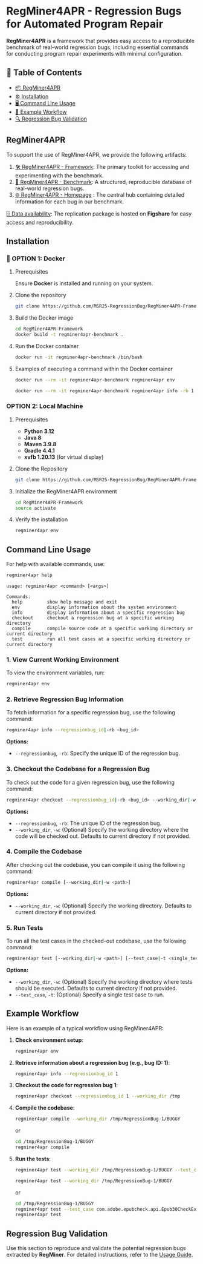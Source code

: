 # RegMiner4APR - Regression Bugs for Automated Program Repair

**RegMiner4APR** is a framework that provides easy access to a reproducible benchmark of real-world regression bugs, including essential commands for conducting program repair experiments with minimal configuration.

## 📑 Table of Contents

* [📦 RegMiner4APR](#regminer4apr)
* [⚙️ Installation](#️installation)
* [🖥️ Command Line Usage](#️command-line-usage)
* [🚀 Example Workflow](#example-workflow)
* [🔍 Regression Bug Validation](#regression-bug-validation)

## RegMiner4APR
To support the use of RegMiner4APR, we provide the following artifacts:

1. [🛠️ RegMiner4APR - Framework](https://github.com/MSR25-RegressionBug/RegMiner4APR-Framework): The primary toolkit for accessing and experimenting with the benchmark.
2. [📂 RegMiner4APR - Benchmark](https://github.com/MSR25-RegressionBug/RegMiner4APR-Benchmark): A structured, reproducible database of real-world regression bugs.
3. [🌐 RegMiner4APR - Homepage](https://msr25-regressionbug.github.io/RegMiner4APR-Homepage) : The central hub containing detailed information for each bug in our benchmark.

[🗄️ Data availability](https://figshare.com/s/e682027596fd3224ea31): The replication package is hosted on **Figshare** for easy access and reproducibility.

## Installation

### 🐳 OPTION 1: Docker

1. Prerequisites
    
    Ensure **Docker** is installed and running on your system.

2. Clone the repository
    ```bash
    git clone https://github.com/MSR25-RegressionBug/RegMiner4APR-Framework
    ```

3. Build the Docker image
    ```bash
    cd RegMiner4APR-Framework
    docker build -t regminer4apr-benchmark .
    ```
4. Run the Docker container
    ```bash
    docker run -it regminer4apr-benchmark /bin/bash
    ```

4. Examples of executing a command within the Docker container
    ```bash
    docker run --rm -it regminer4apr-benchmark regminer4apr env
    ```
    ```bash
    docker run --rm -it regminer4apr-benchmark regminer4apr info -rb 1
    ```
### OPTION 2: Local Machine

1. Prerequisites

    * **Python 3.12**
    * **Java 8**
    * **Maven 3.9.8**
    * **Gradle 4.4.1**
    * **xvfb 1.20.13** (for virtual display)

1. Clone the Repository
    ```bash
    git clone https://github.com/MSR25-RegressionBug/RegMiner4APR-Framework.git
    ```
2. Initialize the RegMiner4APR environment
    ```bash
    cd RegMiner4APR-Framework
    source activate
    ```
3. Verify the installation
    ```bash
    regminer4apr env
    ```
## Command Line Usage
For help with available commands, use:

```bash
regminer4apr help
```

```output
usage: regminer4apr <command> [<args>]

Commands:
  help         show help message and exit
  env          display information about the system environment
  info         display information about a specific regression bug
  checkout     checkout a regression bug at a specific working directory
  compile      compile source code at a specific working directory or current directory
  test         run all test cases at a specific working directory or current directory
```

### 1. View Current Working Environment

To view the environment variables, run:

```bash
regminer4apr env
```

### 2. Retrieve Regression Bug Information

To fetch information for a specific regression bug, use the following command:

```bash
regminer4apr info --regressionbug_id|-rb <bug_id>
```

**Options:**
- `--regressionbug`, `-rb`: Specify the unique ID of the regression bug.

### 3. Checkout the Codebase for a Regression Bug

To check out the code for a given regression bug, use the following command:

```bash
regminer4apr checkout --regressionbug_id|-rb <bug_id> --working_dir|-w <path>
```

**Options:**
- `--regressionbug`, `-rb`: The unique ID of the regression bug.
- `--working_dir`, `-w`: (Optional) Specify the working directory where the code will be checked out. Defaults to current directory if not provided.

### 4. Compile the Codebase

After checking out the codebase, you can compile it using the following command:

```bash
regminer4apr compile [--working_dir|-w <path>]
```

**Options:**
- `--working_dir`, `-w`: (Optional) Specify the working directory. Defaults to current directory if not provided.

### 5. Run Tests

To run all the test cases in the checked-out codebase, use the following command:

```bash
regminer4apr test [--working_dir|-w <path>] [--test_case|-t <single_test_case>]
```


**Options:**
- `--working_dir`, `-w`: (Optional) Specify the working directory where tests should be executed. Defaults to current directory if not provided.
- `--test_case`, `-t`: (Optional) Specify a single test case to run.

## Example Workflow

Here is an example of a typical workflow using RegMiner4APR:

1. **Check environment setup**:
    ```bash
    regminer4apr env
    ```

2. **Retrieve information about a regression bug (e.g., bug ID: 1)**:
    ```bash
    regminer4apr info --regressionbug_id 1
    ```

3. **Checkout the code for regression bug 1**:
    ```bash
    regminer4apr checkout --regressionbug_id 1 --working_dir /tmp
    ```

4. **Compile the codebase**:
    ```bash
    regminer4apr compile --working_dir /tmp/RegressionBug-1/BUGGY
    ```
    or
    ```bash
    cd /tmp/RegressionBug-1/BUGGY
    regminer4apr compile
    ```

5. **Run the tests**:
    ```bash
    regminer4apr test --working_dir /tmp/RegressionBug-1/BUGGY --test_case com.adobe.epubcheck.api.Epub30CheckExpandedTest#testIssue922 
    ```
    ```bash
    regminer4apr test --working_dir /tmp/RegressionBug-1/BUGGY
    ```

    or 
    ```bash
    cd /tmp/RegressionBug-1/BUGGY
    regminer4apr test --test_case com.adobe.epubcheck.api.Epub30CheckExpandedTest#testIssue922
    regminer4apr test
    ```

## Regression Bug Validation
    
Use this section to reproduce and validate the potential regression bugs extracted by **RegMiner**. For detailed instructions, refer to the [Usage Guide](./regression-validation/VALIDATION-USAGE.md).